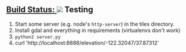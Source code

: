 [Build Status: <img src="https://circleci.com/gh/KISSPrinciple/viewshed.png?circle-token=e2680171f6e2175b7b89e695fbc235c48b22c0c3">](https://circleci.com/gh/KISSPrinciple/viewshed)
Testing
-------
1. Start some server (e.g. node's `http-server`) in the tiles directory.
2. Install gdal and everything in requirements (virtualenvs don't work)
3. `python2 server.py`
4. curl 'http://localhost:8888/elevation/-122.32047/37.87312'
